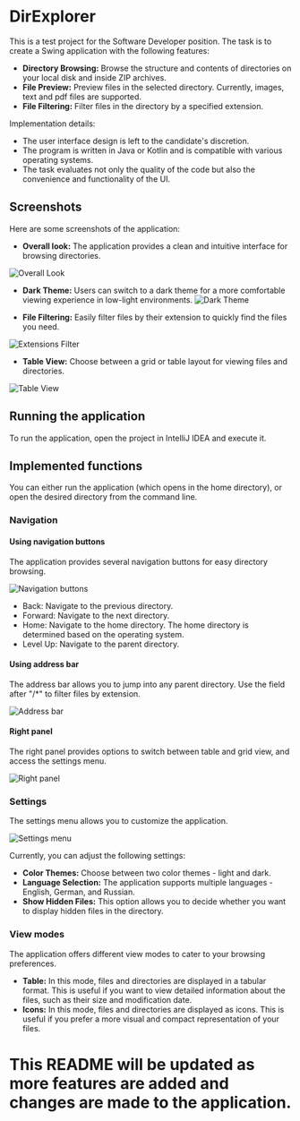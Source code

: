 # DirExplorer

This is a test project for the Software Developer position.
The task is to create a Swing application with the following features:

* **Directory Browsing:** Browse the structure and contents of directories 
on your local disk and inside ZIP archives.
* **File Preview:** Preview files in the selected directory.
Currently, images, text and pdf files are supported.
* **File Filtering:** Filter files in the directory by a specified extension.

Implementation details:

* The user interface design is left to the candidate's discretion.
* The program is written in Java or Kotlin and is compatible with various operating systems.
* The task evaluates not only the quality of the code but also the
convenience and functionality of the UI.

## Screenshots

Here are some screenshots of the application:


* **Overall look:** The application provides a clean and intuitive interface for browsing directories.

![Overall Look](readme_images/overall_look.png)

* **Dark Theme:** Users can switch to a dark theme for a more comfortable viewing experience in low-light environments.
![Dark Theme](readme_images/dark_theme.png)

* **File Filtering:** Easily filter files by their extension to quickly find the files you need.

![Extensions Filter](readme_images/extensions_filter.png)

* **Table View:** Choose between a grid or table layout for viewing files and directories.

![Table View](readme_images/table_view.png)

## Running the application

To run the application, open the project in IntelliJ IDEA and execute it.

## Implemented functions

You can either run the application (which opens in the home directory),
or open the desired directory from the command line.

### Navigation

#### Using navigation buttons

The application provides several navigation buttons for easy directory browsing.

![Navigation buttons](readme_images/navigation_buttons.png)

* Back: Navigate to the previous directory.
* Forward: Navigate to the next directory.
* Home: Navigate to the home directory. The home directory is determined based on the operating system.
* Level Up: Navigate to the parent directory.

#### Using address bar

The address bar allows you to jump into any parent directory.
Use the field after "/*" to filter files by extension.

![Address bar](readme_images/address_bar.png)

#### Right panel

The right panel provides options to switch between table and grid view, and access the settings menu.

![Right panel](readme_images/right_panel.png)

### Settings

The settings menu allows you to customize the application.

![Settings menu](readme_images/settings_menu.png)

Currently, you can adjust the following settings:

* **Color Themes:** Choose between two color themes - light and dark.
* **Language Selection:** The application supports multiple languages - English, German, and Russian.
* **Show Hidden Files:** This option allows you to decide whether you want to display hidden files in the directory. 

### View modes

The application offers different view modes to cater to your browsing preferences.

* **Table:** In this mode, files and directories are displayed in a tabular format.
This is useful if you want to view detailed information about the files, such as their size and modification date.
* **Icons:** In this mode, files and directories are displayed as icons.
This is useful if you prefer a more visual and compact representation of your files.

# This README will be updated as more features are added and changes are made to the application.

